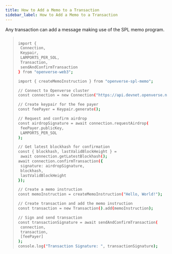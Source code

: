 ```yaml
---
title: How to Add a Memo to a Transaction
sidebar_label: How to Add a Memo to a Transaction
---
```


Any transaction can add a message making use of the SPL memo program.

> ```bash
>
>import {
>  Connection,
>  Keypair,
>  LAMPORTS_PER_SOL,
>  Transaction,
>  sendAndConfirmTransaction
>} from "openverse-web3";
>
>import { createMemoInstruction } from "openverse-spl-memo";
>
>// Connect to Openverse cluster
>const connection = new Connection("https://api.devnet.openverse.network", "confirmed");
>
>// Create keypair for the fee payer
>const feePayer = Keypair.generate();
>
>// Request and confirm airdrop
>const airdropSignature = await connection.requestAirdrop(
>  feePayer.publicKey,
>  LAMPORTS_PER_SOL
>);
>
>// Get latest blockhash for confirmation
>const { blockhash, lastValidBlockHeight } =
>  await connection.getLatestBlockhash();
>await connection.confirmTransaction({
>  signature: airdropSignature,
>  blockhash,
>  lastValidBlockHeight
>});
>
>// Create a memo instruction
>const memoInstruction = createMemoInstruction("Hello, World!");
>
>// Create transaction and add the memo instruction
>const transaction = new Transaction().add(memoInstruction);
>
>// Sign and send transaction
>const transactionSignature = await sendAndConfirmTransaction(
>  connection,
>  transaction,
>  [feePayer]
>);
>console.log("Transaction Signature: ", transactionSignature);
>```